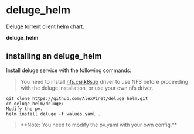 # deluge_helm
Deluge torrent client helm chart.

**deluge_helm**

## installing an deluge_helm

Install deluge service with the following commands:
>You need to install [nfs.csi.k8s.io](https://github.com/kubernetes-csi/csi-driver-nfs) driver to use NFS before proceeding with the deluge installation, or use your own nfs driver.
```
git clone https://github.com/AlexVinet/deluge_helm.git
cd deluge_helm/deluge/
Modify the pv.
helm install deluge -f values.yaml .
```

>\*\*Note: You need to modify the pv.yaml with your own config.\*\*